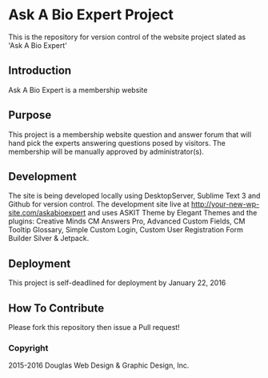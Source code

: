 # Ask A Bio Expert Project

This is the repository for version control
of the website project slated as 'Ask A Bio Expert'

## Introduction

Ask A Bio Expert is a membership website

## Purpose

This project is a membership website question and answer forum that will hand pick the experts answering questions posed by visitors. The membership will be manually approved by administrator(s).

## Development

The site is being developed locally using DesktopServer, Sublime Text 3 and Github for version control. The development site live at http://your-new-wp-site.com/askabioexpert and uses ASKIT Theme by Elegant Themes and the plugins: Creative Minds CM Answers Pro, Advanced Custom Fields, CM Tooltip Glossary, Simple Custom Login, Custom User Registration Form Builder Silver & Jetpack. 

## Deployment

This project is self-deadlined for deployment by January 22, 2016

## How To Contribute

Please fork this repository then issue a Pull request!

### Copyright

2015-2016 Douglas Web Design & Graphic Design, Inc.
